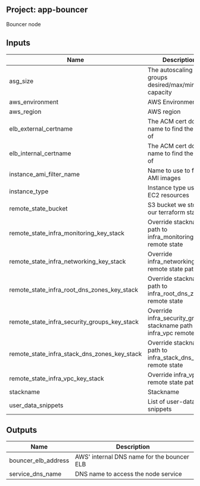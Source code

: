 ## Project: app-bouncer

Bouncer node

## Inputs

| Name | Description | Type | Default | Required |
|------|-------------|:----:|:-----:|:-----:|
| asg\_size | The autoscaling groups desired/max/min capacity | string | `"2"` | no |
| aws\_environment | AWS Environment | string | n/a | yes |
| aws\_region | AWS region | string | `"eu-west-1"` | no |
| elb\_external\_certname | The ACM cert domain name to find the ARN of | string | n/a | yes |
| elb\_internal\_certname | The ACM cert domain name to find the ARN of | string | n/a | yes |
| instance\_ami\_filter\_name | Name to use to find AMI images | string | `""` | no |
| instance\_type | Instance type used for EC2 resources | string | `"t3.xlarge"` | no |
| remote\_state\_bucket | S3 bucket we store our terraform state in | string | n/a | yes |
| remote\_state\_infra\_monitoring\_key\_stack | Override stackname path to infra_monitoring remote state | string | `""` | no |
| remote\_state\_infra\_networking\_key\_stack | Override infra_networking remote state path | string | `""` | no |
| remote\_state\_infra\_root\_dns\_zones\_key\_stack | Override stackname path to infra_root_dns_zones remote state | string | `""` | no |
| remote\_state\_infra\_security\_groups\_key\_stack | Override infra_security_groups stackname path to infra_vpc remote state | string | `""` | no |
| remote\_state\_infra\_stack\_dns\_zones\_key\_stack | Override stackname path to infra_stack_dns_zones remote state | string | `""` | no |
| remote\_state\_infra\_vpc\_key\_stack | Override infra_vpc remote state path | string | `""` | no |
| stackname | Stackname | string | n/a | yes |
| user\_data\_snippets | List of user-data snippets | list | n/a | yes |

## Outputs

| Name | Description |
|------|-------------|
| bouncer\_elb\_address | AWS' internal DNS name for the bouncer ELB |
| service\_dns\_name | DNS name to access the node service |

